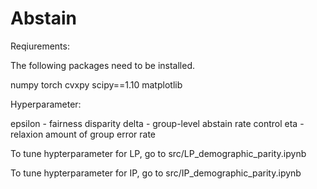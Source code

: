 # Abstain

Reqiurements:

The following packages need to be installed.

numpy
torch
cvxpy
scipy==1.10
matplotlib


Hyperparameter:

epsilon - fairness disparity
delta - group-level abstain rate control
eta - relaxion amount of group error rate


To tune hypterparameter for LP, go to src/LP_demographic_parity.ipynb

To tune hypterparameter for IP, go to src/IP_demographic_parity.ipynb
